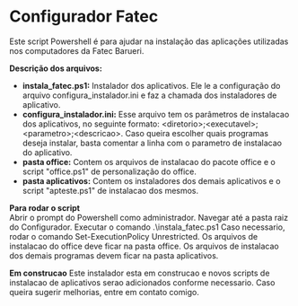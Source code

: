 # Configurador Fatec
Este script Powershell é para ajudar na instalação das aplicações utilizadas nos computadores da Fatec Barueri.

**Descrição dos arquivos:**<br>
- **instala_fatec.ps1:** Instalador dos aplicativos. Ele le a configuração do arquivo configura_instalador.ini e faz a chamada dos instaladores de aplicativo. 
- **configura_instalador.ini:**  Esse arquivo tem os parâmetros de instalacao dos aplicativos, no seguinte formato: \<diretorio\>\;<executavel\>;\<parametro\>;\<descricao\>.
Caso queira escolher quais programas deseja instalar, basta comentar a linha com o parametro de instalacao do aplicativo.
- **pasta office:** Contem os arquivos de instalacao do pacote office e o script "office.ps1" de personalização do office.
- **pasta aplicativos:** Contem os instaladores dos demais aplicativos e o script "apteste.ps1" de instalacao dos mesmos.<br>

**Para rodar o script**<br>
Abrir o prompt do Powershell como administrador.
Navegar até a pasta raiz do Configurador.
Executar o comando .\instala_fatec.ps1
Caso necessario, rodar o comando Set-ExecutionPolicy Unrestricted.
Os arquivos de instalacao do office deve ficar na pasta office.
Os arquivos de instalacao dos demais programas devem ficar na pasta aplicativos.

**Em construcao**
Este instalador esta em construcao e novos scripts de instalacao de aplicativos serao adicionados conforme necessario.
Caso queira sugerir melhorias, entre em contato comigo.


